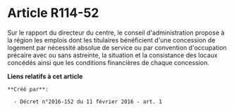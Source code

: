 # Article R114-52

Sur le rapport du directeur du centre, le conseil d'administration propose à la région les emplois dont les titulaires
bénéficient d'une concession de logement par nécessité absolue de service ou par convention d'occupation précaire avec ou
sans astreinte, la situation et la consistance des locaux concédés ainsi que les conditions financières de chaque concession.

**Liens relatifs à cet article**

	**Créé par**:

	  - Décret n°2016-152 du 11 février 2016 - art. 1
